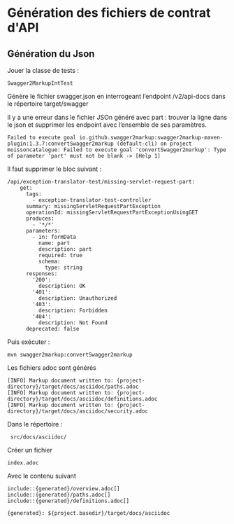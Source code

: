 # Génération des fichiers de contrat d'API

## Génération du Json

Jouer la classe de tests :

    Swagger2MarkupIntTest

Génère le fichier swagger.json en interrogeant l’endpoint /v2/api-docs dans le répertoire target/swagger

Il y a une erreur dans le fichier JSOn généré avec part : trouver la ligne dans le json et supprimer les endpoint avec l’ensemble de ses paramètres.

    Failed to execute goal io.github.swagger2markup:swagger2markup-maven-plugin:1.3.7:convertSwagger2markup (default-cli) on project moissoncatalogue: Failed to execute goal 'convertSwagger2markup': Type of parameter 'part' must not be blank -> [Help 1]

Il faut supprimer le bloc suivant :

    /api/exception-translator-test/missing-servlet-request-part:
        get:
          tags:
            - exception-translator-test-controller
          summary: missingServletRequestPartException
          operationId: missingServletRequestPartExceptionUsingGET
          produces:
            - '*/*'
          parameters:
            - in: formData
              name: part
              description: part
              required: true
              schema:
                type: string
          responses:
            '200':
              description: OK
            '401':
              description: Unauthorized
            '403':
              description: Forbidden
            '404':
              description: Not Found
          deprecated: false

Puis exécuter :

    mvn swagger2markup:convertSwagger2markup

Les fichiers adoc sont générés

    [INFO] Markup document written to: {project-directory}/target/docs/asciidoc/paths.adoc
    [INFO] Markup document written to: {project-directory}/target/docs/asciidoc/definitions.adoc
    [INFO] Markup document written to: {project-directory}/target/docs/asciidoc/security.adoc

Dans le répertoire :

     src/docs/asciidoc/

Créer un fichier

    index.adoc

Avec le contenu suivant

    include::{generated}/overview.adoc[]
    include::{generated}/paths.adoc[]
    include::{generated}/definitions.adoc[]

    {generated}: ${project.basedir}/target/docs/asciidoc
